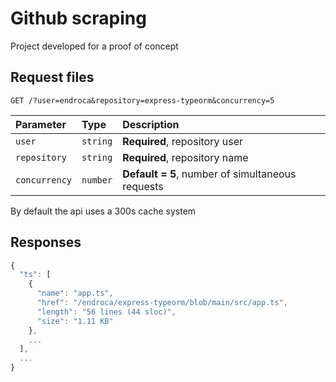 # Github scraping

Project developed for a proof of concept

## Request files

```http
GET /?user=endroca&repository=express-typeorm&concurrency=5
```

| Parameter     | Type     | Description                                      |
| :------------ | :------- | :----------------------------------------------- |
| `user`        | `string` | **Required**, repository user                    |
| `repository`  | `string` | **Required**, repository name                    |
| `concurrency` | `number` | **Default = 5**, number of simultaneous requests |

By default the api uses a 300s cache system

## Responses

```javascript
{
  "ts": [
    {
      "name": "app.ts",
      "href": "/endroca/express-typeorm/blob/main/src/app.ts",
      "length": "56 lines (44 sloc)",
      "size": "1.11 KB"
    },
    ...
  ],
  ...
}
```
